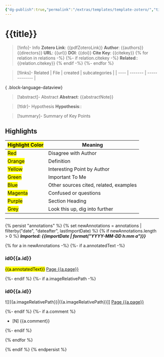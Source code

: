 ```yaml
---
{"dg-publish":true,"permalink":"/extras/templates/template-zotero/","title":"{{title}}","tags":["📥","zotero"]}
---
```



# {{title}}

> [!info]- Info
> **Zotero Link**: {{pdfZoteroLink}}
> **Author**: {{authors}} {{directors}}
> **URL**: {{url}}
> **DOI**: {{doi}}
> **Cite Key**: {{citekey}}
{% for relation in relations -%}
{%- if relation.citekey -%}
> **Related**:: {{relation.citekey}}
{% endif -%}
{%- endfor %}

> [!links]- Related
>  | File | created | subcategories |
> | ---- | ------- | ------------- |
> 
{ .block-language-dataview}

> [!abstract]- Abstract
> **Abstract**: {{abstractNote}}

> [!tldr]- Hypothesis
> **Hypothesis**:: 

> [!summary]- Summary of Key Points
> 

## Highlights

| <mark class="hltr-grey">Highlight Color</mark> | Meaning                                |
| ---------------------------------------------- | -------------------------------------- |
| <mark class="hltr-red">Red</mark>              | Disagree with Author                   |
| <mark class="hltr-orange">Orange</mark>        | Definition                             |
| <mark class="hltr-yellow">Yellow</mark>        | Interesting Point by Author            |
| <mark class="hltr-green">Green</mark>          | Important To Me                        |
| <mark class="hltr-blue">Blue</mark>            | Other sources cited, related, examples |
| <mark class="hltr-magenta">Magenta</mark>      | Confused or questions                  |
| <mark class="hltr-purple">Purple</mark>        | Section Heading                        |
| <mark class="hltr-grey">Grey</mark>            | Look this up, dig into further         |

---

{% persist "annotations" %}
{% set newAnnotations = annotations | filterby("date", "dateafter", lastImportDate) %}
{% if newAnnotations.length > 0 %}
***Imported: {{importDate | format("YYYY-MM-DD h:mm a")}}***

{% for a in newAnnotations -%}
{%- if a.annotatedText -%} 
### id0{{a.id}}

<mark class="hltr-{{a.colorCategory | lower}}">{{a.annotatedText}}</mark> [Page {{a.page}}](zotero://open-pdf/library/items/{{a.attachment.itemKey}}?page={{a.page}}&annotation={{a.id}})

{%- endif %} 
{%- if a.imageRelativePath -%}
### id0{{a.id}}

![[{{a.imageRelativePath}}\|{{a.imageRelativePath}}]] [Page {{a.page}}](zotero://open-pdf/library/items/{{a.attachment.itemKey}}?page={{a.page}}&annotation={{a.id}})

{%- endif %} 
{%- if a.comment %} 
- [N] {{a.comment}} 

{%- endif %} 

{% endfor %}

{% endif %}
{% endpersist %}






